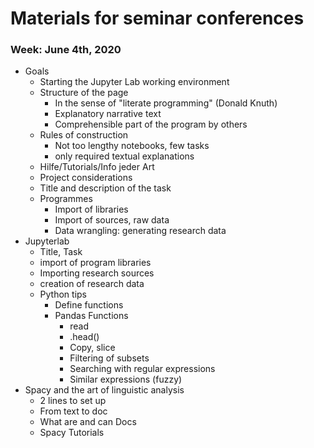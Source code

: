 
# Materials for seminar conferences 

### Week: June 4th, 2020

- Goals
  - Starting the Jupyter Lab working environment
  - Structure of the page
    - In the sense of "literate programming" (Donald Knuth)
    - Explanatory narrative text
    - Comprehensible part of the program by others
  - Rules of construction
    - Not too lengthy notebooks, few tasks
    - only required textual explanations
  - Hilfe/Tutorials/Info jeder Art
  - Project considerations
  - Title and description of the task
  - Programmes
    - Import of libraries
    - Import of sources, raw data
    - Data wrangling: generating research data
- Jupyterlab
  - Title, Task
  - import of program libraries
  - Importing research sources
  - creation of research data
  - Python tips
    - Define functions
    - Pandas Functions
      - read
      - .head()
      - Copy, slice
      - Filtering of subsets
      - Searching with regular expressions
      - Similar expressions (fuzzy)
- Spacy and the art of linguistic analysis
  - 2 lines to set up
  - From text to doc
  - What are and can Docs
  - Spacy Tutorials
